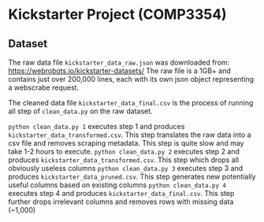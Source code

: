 # Kickstarter Project (COMP3354)

## Dataset
The raw data file `kickstarter_data_raw.json` was downloaded from: https://webrobots.io/kickstarter-datasets/
The raw file is a 1GB+ and contains just over 200,000 lines, each with its own json object representing a webscrabe request.

The cleaned data file `kickstarter_data_final.csv` is the process of running all step of `clean_data.py` on the raw dataset.

`python clean_data.py 1` executes step 1 and produces `kickstarter_data_transformed.csv`. This step translates the raw data into a csv file and removes scraping metadata. This step is quite slow and may take 1-2 hours to execute. 
`python clean_data.py 2` executes step 2 and produces `kickstarter_data_transformed.csv`. This step which drops all obviously useless columns
`python clean_data.py 3` executes step 3 and produces `kickstarter_data_pruned.csv`. This step generates new potentially useful columns based on existing columns 
`python clean_data.py 4` executes step 4 and produces `kickstarter_data_final.csv`. This step further drops irrelevant columns and removes rows with missing data (~1,000)
